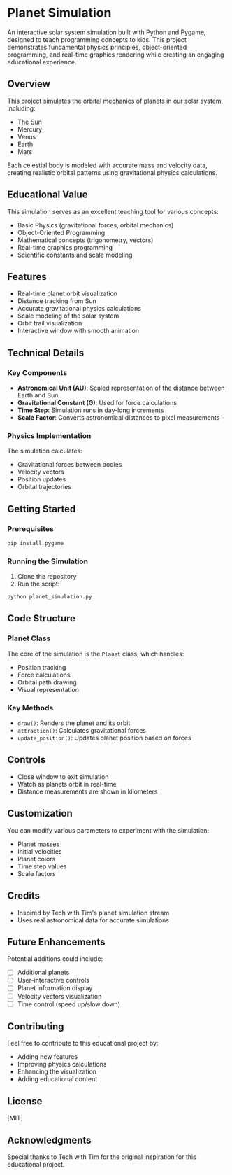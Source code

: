 # Planet Simulation

An interactive solar system simulation built with Python and Pygame, designed to teach programming concepts to kids. This project demonstrates fundamental physics principles, object-oriented programming, and real-time graphics rendering while creating an engaging educational experience.

## Overview

This project simulates the orbital mechanics of planets in our solar system, including:
- The Sun
- Mercury
- Venus
- Earth
- Mars

Each celestial body is modeled with accurate mass and velocity data, creating realistic orbital patterns using gravitational physics calculations.

## Educational Value

This simulation serves as an excellent teaching tool for various concepts:
- Basic Physics (gravitational forces, orbital mechanics)
- Object-Oriented Programming
- Mathematical concepts (trigonometry, vectors)
- Real-time graphics programming
- Scientific constants and scale modeling

## Features

- Real-time planet orbit visualization
- Distance tracking from Sun
- Accurate gravitational physics calculations
- Scale modeling of the solar system
- Orbit trail visualization
- Interactive window with smooth animation

## Technical Details

### Key Components

- **Astronomical Unit (AU)**: Scaled representation of the distance between Earth and Sun
- **Gravitational Constant (G)**: Used for force calculations
- **Time Step**: Simulation runs in day-long increments
- **Scale Factor**: Converts astronomical distances to pixel measurements

### Physics Implementation

The simulation calculates:
- Gravitational forces between bodies
- Velocity vectors
- Position updates
- Orbital trajectories

## Getting Started

### Prerequisites

```bash
pip install pygame
```

### Running the Simulation

1. Clone the repository
2. Run the script:
```bash
python planet_simulation.py
```

## Code Structure

### Planet Class
The core of the simulation is the `Planet` class, which handles:
- Position tracking
- Force calculations
- Orbital path drawing
- Visual representation

### Key Methods

- `draw()`: Renders the planet and its orbit
- `attraction()`: Calculates gravitational forces
- `update_position()`: Updates planet position based on forces

## Controls

- Close window to exit simulation
- Watch as planets orbit in real-time
- Distance measurements are shown in kilometers

## Customization

You can modify various parameters to experiment with the simulation:
- Planet masses
- Initial velocities
- Planet colors
- Time step values
- Scale factors

## Credits

- Inspired by Tech with Tim's planet simulation stream
- Uses real astronomical data for accurate simulations

## Future Enhancements

Potential additions could include:
- [ ] Additional planets
- [ ] User-interactive controls
- [ ] Planet information display
- [ ] Velocity vectors visualization
- [ ] Time control (speed up/slow down)

## Contributing

Feel free to contribute to this educational project by:
- Adding new features
- Improving physics calculations
- Enhancing the visualization
- Adding educational content

## License

[MIT]

## Acknowledgments

Special thanks to Tech with Tim for the original inspiration for this educational project.

